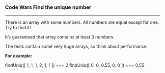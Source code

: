 ### Code Wars Find the unique number

---

There is an array with some numbers. All numbers are equal except for one. Try to find it!

It’s guaranteed that array contains at least 3 numbers.

The tests contain some very huge arrays, so think about performance.

**For example:**

findUniq([ 1, 1, 1, 2, 1, 1 ]) === 2
findUniq([ 0, 0, 0.55, 0, 0 ]) === 0.55
